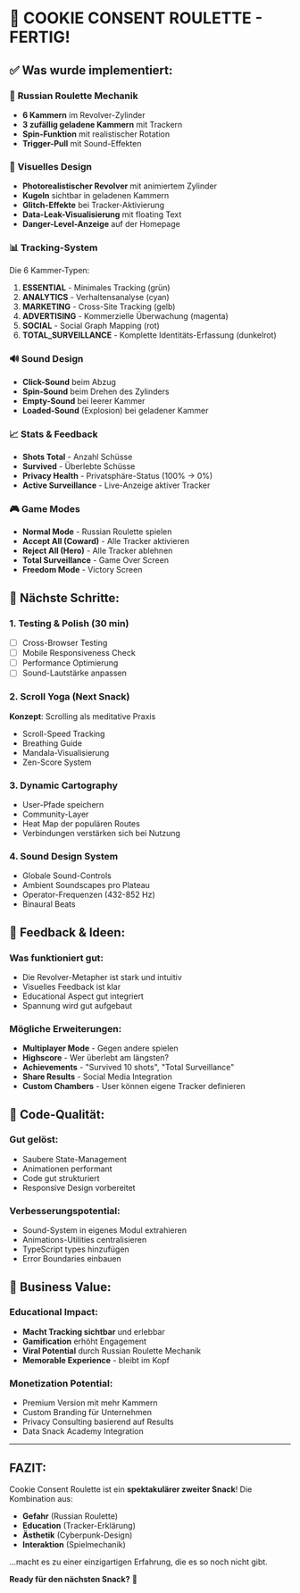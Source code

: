 # 🎉 COOKIE CONSENT ROULETTE - FERTIG!

## ✅ Was wurde implementiert:

### 🎰 **Russian Roulette Mechanik**
- **6 Kammern** im Revolver-Zylinder
- **3 zufällig geladene Kammern** mit Trackern
- **Spin-Funktion** mit realistischer Rotation
- **Trigger-Pull** mit Sound-Effekten

### 🎨 **Visuelles Design**
- **Photorealistischer Revolver** mit animiertem Zylinder
- **Kugeln** sichtbar in geladenen Kammern
- **Glitch-Effekte** bei Tracker-Aktivierung
- **Data-Leak-Visualisierung** mit floating Text
- **Danger-Level-Anzeige** auf der Homepage

### 📊 **Tracking-System**
Die 6 Kammer-Typen:
1. **ESSENTIAL** - Minimales Tracking (grün)
2. **ANALYTICS** - Verhaltensanalyse (cyan)
3. **MARKETING** - Cross-Site Tracking (gelb)
4. **ADVERTISING** - Kommerzielle Überwachung (magenta)
5. **SOCIAL** - Social Graph Mapping (rot)
6. **TOTAL_SURVEILLANCE** - Komplette Identitäts-Erfassung (dunkelrot)

### 🔊 **Sound Design**
- **Click-Sound** beim Abzug
- **Spin-Sound** beim Drehen des Zylinders
- **Empty-Sound** bei leerer Kammer
- **Loaded-Sound** (Explosion) bei geladener Kammer

### 📈 **Stats & Feedback**
- **Shots Total** - Anzahl Schüsse
- **Survived** - Überlebte Schüsse
- **Privacy Health** - Privatsphäre-Status (100% → 0%)
- **Active Surveillance** - Live-Anzeige aktiver Tracker

### 🎮 **Game Modes**
- **Normal Mode** - Russian Roulette spielen
- **Accept All (Coward)** - Alle Tracker aktivieren
- **Reject All (Hero)** - Alle Tracker ablehnen
- **Total Surveillance** - Game Over Screen
- **Freedom Mode** - Victory Screen

## 🚀 **Nächste Schritte:**

### 1. **Testing & Polish** (30 min)
- [ ] Cross-Browser Testing
- [ ] Mobile Responsiveness Check
- [ ] Performance Optimierung
- [ ] Sound-Lautstärke anpassen

### 2. **Scroll Yoga** (Next Snack)
**Konzept**: Scrolling als meditative Praxis
- Scroll-Speed Tracking
- Breathing Guide
- Mandala-Visualisierung
- Zen-Score System

### 3. **Dynamic Cartography**
- User-Pfade speichern
- Community-Layer
- Heat Map der populären Routes
- Verbindungen verstärken sich bei Nutzung

### 4. **Sound Design System**
- Globale Sound-Controls
- Ambient Soundscapes pro Plateau
- Operator-Frequenzen (432-852 Hz)
- Binaural Beats

## 💭 **Feedback & Ideen:**

### Was funktioniert gut:
- Die Revolver-Metapher ist stark und intuitiv
- Visuelles Feedback ist klar
- Educational Aspect gut integriert
- Spannung wird gut aufgebaut

### Mögliche Erweiterungen:
- **Multiplayer Mode** - Gegen andere spielen
- **Highscore** - Wer überlebt am längsten?
- **Achievements** - "Survived 10 shots", "Total Surveillance"
- **Share Results** - Social Media Integration
- **Custom Chambers** - User können eigene Tracker definieren

## 📝 **Code-Qualität:**

### Gut gelöst:
- Saubere State-Management
- Animationen performant
- Code gut strukturiert
- Responsive Design vorbereitet

### Verbesserungspotential:
- Sound-System in eigenes Modul extrahieren
- Animations-Utilities centralisieren
- TypeScript types hinzufügen
- Error Boundaries einbauen

## 🎯 **Business Value:**

### Educational Impact:
- **Macht Tracking sichtbar** und erlebbar
- **Gamification** erhöht Engagement
- **Viral Potential** durch Russian Roulette Mechanik
- **Memorable Experience** - bleibt im Kopf

### Monetization Potential:
- Premium Version mit mehr Kammern
- Custom Branding für Unternehmen
- Privacy Consulting basierend auf Results
- Data Snack Academy Integration

---

## **FAZIT:**

Cookie Consent Roulette ist ein **spektakulärer zweiter Snack**! Die Kombination aus:
- **Gefahr** (Russian Roulette)
- **Education** (Tracker-Erklärung)  
- **Ästhetik** (Cyberpunk-Design)
- **Interaktion** (Spielmechanik)

...macht es zu einer einzigartigen Erfahrung, die es so noch nicht gibt.

**Ready für den nächsten Snack?** 🚀

